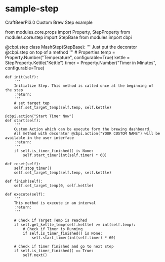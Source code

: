 # sample-step
CraftBeerPi3.0 Custom Brew Step example


from modules.core.props import Property, StepProperty
from modules.core.step import StepBase
from modules import cbpi

@cbpi.step
class MashStep(StepBase):
    '''
    Just put the decorator @cbpi.step on top of a method
    '''
    # Properties
    temp = Property.Number("Temperature", configurable=True)
    kettle = StepProperty.Kettle("Kettle")
    timer = Property.Number("Timer in Minutes", configurable=True)

    def init(self):
        '''
        Initialize Step. This method is called once at the beginning of the step
        :return: 
        '''
        # set target tep
        self.set_target_temp(self.temp, self.kettle)

    @cbpi.action("Start Timer Now")
    def start(self):
        '''
        Custom Action which can be execute form the brewing dashboard.
        All method with decorator @cbpi.action("YOUR CUSTOM NAME") will be available in the user interface
        :return: 
        '''
        if self.is_timer_finished() is None:
            self.start_timer(int(self.timer) * 60)

    def reset(self):
        self.stop_timer()
        self.set_target_temp(self.temp, self.kettle)

    def finish(self):
        self.set_target_temp(0, self.kettle)

    def execute(self):
        '''
        This method is execute in an interval
        :return: 
        '''

        # Check if Target Temp is reached
        if self.get_kettle_temp(self.kettle) >= int(self.temp):
            # Check if Timer is Running
            if self.is_timer_finished() is None:
                self.start_timer(int(self.timer) * 60)

        # Check if timer finished and go to next step
        if self.is_timer_finished() == True:
            self.next()
